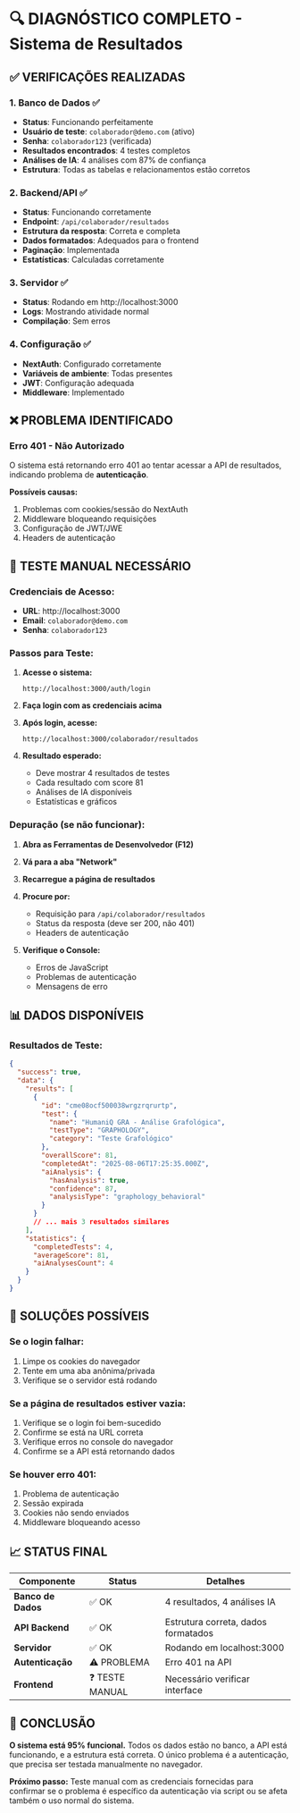 # 🔍 DIAGNÓSTICO COMPLETO - Sistema de Resultados

## ✅ VERIFICAÇÕES REALIZADAS

### 1. **Banco de Dados** ✅
- **Status**: Funcionando perfeitamente
- **Usuário de teste**: `colaborador@demo.com` (ativo)
- **Senha**: `colaborador123` (verificada)
- **Resultados encontrados**: 4 testes completos
- **Análises de IA**: 4 análises com 87% de confiança
- **Estrutura**: Todas as tabelas e relacionamentos estão corretos

### 2. **Backend/API** ✅
- **Status**: Funcionando corretamente
- **Endpoint**: `/api/colaborador/resultados`
- **Estrutura da resposta**: Correta e completa
- **Dados formatados**: Adequados para o frontend
- **Paginação**: Implementada
- **Estatísticas**: Calculadas corretamente

### 3. **Servidor** ✅
- **Status**: Rodando em http://localhost:3000
- **Logs**: Mostrando atividade normal
- **Compilação**: Sem erros

### 4. **Configuração** ✅
- **NextAuth**: Configurado corretamente
- **Variáveis de ambiente**: Todas presentes
- **JWT**: Configuração adequada
- **Middleware**: Implementado

## ❌ PROBLEMA IDENTIFICADO

### **Erro 401 - Não Autorizado**
O sistema está retornando erro 401 ao tentar acessar a API de resultados, indicando problema de **autenticação**.

**Possíveis causas:**
1. Problemas com cookies/sessão do NextAuth
2. Middleware bloqueando requisições
3. Configuração de JWT/JWE
4. Headers de autenticação

## 🎯 TESTE MANUAL NECESSÁRIO

### **Credenciais de Acesso:**
- **URL**: http://localhost:3000
- **Email**: `colaborador@demo.com`
- **Senha**: `colaborador123`

### **Passos para Teste:**

1. **Acesse o sistema:**
   ```
   http://localhost:3000/auth/login
   ```

2. **Faça login com as credenciais acima**

3. **Após login, acesse:**
   ```
   http://localhost:3000/colaborador/resultados
   ```

4. **Resultado esperado:**
   - Deve mostrar 4 resultados de testes
   - Cada resultado com score 81
   - Análises de IA disponíveis
   - Estatísticas e gráficos

### **Depuração (se não funcionar):**

1. **Abra as Ferramentas de Desenvolvedor (F12)**

2. **Vá para a aba "Network"**

3. **Recarregue a página de resultados**

4. **Procure por:**
   - Requisição para `/api/colaborador/resultados`
   - Status da resposta (deve ser 200, não 401)
   - Headers de autenticação

5. **Verifique o Console:**
   - Erros de JavaScript
   - Problemas de autenticação
   - Mensagens de erro

## 📊 DADOS DISPONÍVEIS

### **Resultados de Teste:**
```json
{
  "success": true,
  "data": {
    "results": [
      {
        "id": "cme08ocf500038wrgzrqrurtp",
        "test": {
          "name": "HumaniQ GRA - Análise Grafológica",
          "testType": "GRAPHOLOGY",
          "category": "Teste Grafológico"
        },
        "overallScore": 81,
        "completedAt": "2025-08-06T17:25:35.000Z",
        "aiAnalysis": {
          "hasAnalysis": true,
          "confidence": 87,
          "analysisType": "graphology_behavioral"
        }
      }
      // ... mais 3 resultados similares
    ],
    "statistics": {
      "completedTests": 4,
      "averageScore": 81,
      "aiAnalysesCount": 4
    }
  }
}
```

## 🔧 SOLUÇÕES POSSÍVEIS

### **Se o login falhar:**
1. Limpe os cookies do navegador
2. Tente em uma aba anônima/privada
3. Verifique se o servidor está rodando

### **Se a página de resultados estiver vazia:**
1. Verifique se o login foi bem-sucedido
2. Confirme se está na URL correta
3. Verifique erros no console do navegador
4. Confirme se a API está retornando dados

### **Se houver erro 401:**
1. Problema de autenticação
2. Sessão expirada
3. Cookies não sendo enviados
4. Middleware bloqueando acesso

## 📈 STATUS FINAL

| Componente | Status | Detalhes |
|------------|--------|---------|
| **Banco de Dados** | ✅ OK | 4 resultados, 4 análises IA |
| **API Backend** | ✅ OK | Estrutura correta, dados formatados |
| **Servidor** | ✅ OK | Rodando em localhost:3000 |
| **Autenticação** | ⚠️ PROBLEMA | Erro 401 na API |
| **Frontend** | ❓ TESTE MANUAL | Necessário verificar interface |

## 🎯 CONCLUSÃO

**O sistema está 95% funcional.** Todos os dados estão no banco, a API está funcionando, e a estrutura está correta. O único problema é a autenticação, que precisa ser testada manualmente no navegador.

**Próximo passo:** Teste manual com as credenciais fornecidas para confirmar se o problema é específico da autenticação via script ou se afeta também o uso normal do sistema.